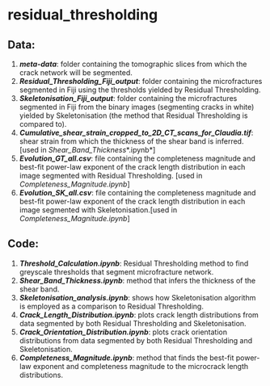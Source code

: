 # residual_thresholding

## **Data:**

1. ***meta-data***: folder containing the tomographic slices from which the crack network will be segmented.
2. ***Residual_Thresholding_Fiji_output***: folder containing the microfractures segmented in Fiji using the thresholds yielded by Residual Thresholding.
3. ***Skeletonisation_Fiji_output***: folder containing the microfractures segmented in Fiji from the binary images (segmenting cracks in white) yielded by Skeletonisation (the method that Residual Thresholding is compared to).
4. ***Cumulative_shear_strain_cropped_to_2D_CT_scans_for_Claudia.tif***: shear strain from which the thickness of the shear band is inferred. [used in *Shear_Band_Thickness**.ipynb*]
5. ***Evolution_GT_all.csv***: file containing the completeness magnitude and best-fit power-law exponent of the crack length distribution in each image segmented with Residual Thresholding. [used in *Completeness_Magnitude.ipynb*]
6. ***Evolution_SK_all.csv***: file containing the completeness magnitude and best-fit power-law exponent of the crack length distribution in each image segmented with Skeletonisation.[used in *Completeness_Magnitude.ipynb*]

## Code: 

1. ***Threshold_Calculation.ipynb***: Residual Thresholding method to find greyscale thresholds that segment microfracture network.
2. ***Shear_Band_Thickness.ipynb***: method that infers the thickness of the shear band.
3. ***Skeletonisation_analysis.ipynb***: shows how Skeletonisation algorithm is employed as a comparison to Residual Thresholding.
4. ***Crack_Length_Distribution.ipynb***: plots crack length distributions from data segmented by both Residual Thresholding and Skeletonisation.
5. ***Crack_Orientation_Distribution.ipynb***: plots crack orientation distributions from data segmented by both Residual Thresholding and Skeletonisation.
6. ***Completeness_Magnitude.ipynb***: method that finds the best-fit power-law exponent  and completeness magnitude to the microcrack length distributions.
